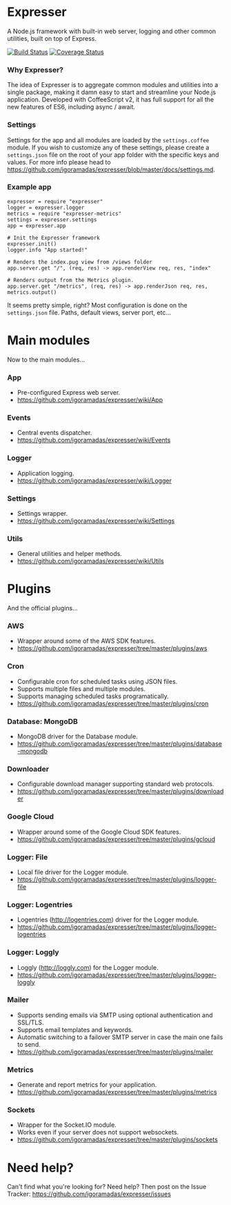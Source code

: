# Expresser

A Node.js framework with built-in web server, logging and other common utilities, built on top of Express.

[![Build Status](https://travis-ci.org/igoramadas/expresser.png?branch=master)](https://travis-ci.org/igoramadas/expresser)
[![Coverage Status](https://coveralls.io/repos/github/igoramadas/expresser/badge.svg?branch=master)](https://coveralls.io/github/igoramadas/expresser?branch=master)

### Why Expresser?

The idea of Expresser is to aggregate common modules and utilities into a single package, making it damn easy
to start and streamline your Node.js application. Developed with CoffeeScript v2, it has full support for all
the new features of ES6, including async / await.

### Settings

Settings for the app and all modules are loaded by the `settings.coffee` module. If you wish to customize any of
these settings, please create a `settings.json` file on the root of your app folder with the specific keys
and values. For more info please head to https://github.com/igoramadas/expresser/blob/master/docs/settings.md.

### Example app

    expresser = require "expresser"
    logger = expresser.logger
    metrics = require "expresser-metrics"
    settings = expresser.settings
    app = expresser.app

    # Init the Expresser framework
    expresser.init()
    logger.info "App started!"

    # Renders the index.pug view from /views folder
    app.server.get "/", (req, res) -> app.renderView req, res, "index"

    # Renders output from the Metrics plugin.
    app.server.get "/metrics", (req, res) -> app.renderJson req, res, metrics.output()

It seems pretty simple, right? Most configuration is done on the `settings.json` file. Paths, default views,
server port, etc...

# Main modules

Now to the main modules...

### App
*   Pre-configured Express web server.
*   https://github.com/igoramadas/expresser/wiki/App

### Events
*   Central events dispatcher.
*   https://github.com/igoramadas/expresser/wiki/Events

### Logger
*   Application logging.
*   https://github.com/igoramadas/expresser/wiki/Logger

### Settings
*   Settings wrapper.
*   https://github.com/igoramadas/expresser/wiki/Settings

### Utils
*   General utilities and helper methods.
*   https://github.com/igoramadas/expresser/wiki/Utils

# Plugins

And the official plugins...

### AWS
*   Wrapper around some of the AWS SDK features.
*   https://github.com/igoramadas/expresser/tree/master/plugins/aws

### Cron
*   Configurable cron for scheduled tasks using JSON files.
*   Supports multiple files and multiple modules.
*   Supports managing scheduled tasks programatically.
*   https://github.com/igoramadas/expresser/tree/master/plugins/cron

### Database: MongoDB
*   MongoDB driver for the Database module.
*   https://github.com/igoramadas/expresser/tree/master/plugins/database-mongodb

### Downloader
*   Configurable download manager supporting standard web protocols.
*   https://github.com/igoramadas/expresser/tree/master/plugins/downloader

### Google Cloud
*   Wrapper around some of the Google Cloud SDK features.
*   https://github.com/igoramadas/expresser/tree/master/plugins/gcloud

### Logger: File
*   Local file driver for the Logger module.
*   https://github.com/igoramadas/expresser/tree/master/plugins/logger-file

### Logger: Logentries
*   Logentries (http://logentries.com) driver for the Logger module.
*   https://github.com/igoramadas/expresser/tree/master/plugins/logger-logentries

### Logger: Loggly
*   Loggly (http://loggly.com) for the Logger module.
*   https://github.com/igoramadas/expresser/tree/master/plugins/logger-loggly

### Mailer
*   Supports sending emails via SMTP using optional authentication and SSL/TLS.
*   Supports email templates and keywords.
*   Automatic switching to a failover SMTP server in case the main one fails to send.
*   https://github.com/igoramadas/expresser/tree/master/plugins/mailer

### Metrics
*   Generate and report metrics for your application.
*   https://github.com/igoramadas/expresser/tree/master/plugins/metrics

### Sockets
*   Wrapper for the Socket.IO module.
*   Works even if your server does not support websockets.
*   https://github.com/igoramadas/expresser/tree/master/plugins/sockets

# Need help?

Can't find what you're looking for? Need help? Then post on the Issue Tracker: https://github.com/igoramadas/expresser/issues
